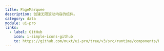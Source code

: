 ```yaml
---
title: PageMarquee
description: 创建无限滚动内容的组件。
category: data
module: ui-pro
links:
  - label: GitHub
    icon: i-simple-icons-github
    to: https://github.com/nuxt/ui-pro/tree/v3/src/runtime/components/PageMarquee.vue
---
```


